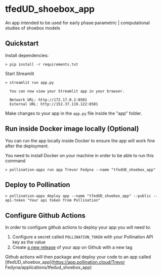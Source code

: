 # tfedUD_shoebox_app

An app intended to be used for early phase parametric | computational studies of shoebox models

## Quickstart

Install dependencies:

```
> pip install -r requirements.txt
```

Start Streamlit

```
> streamlit run app.py

  You can now view your Streamlit app in your browser.

  Network URL: http://172.17.0.2:8501
  External URL: http://152.37.119.122:8501

```

Make changes to your app in the `app.py` file inside the "app" folder.

## Run inside Docker image locally (Optional)

You can run the app locally inside Docker to ensure the app will work fine after the deployment.

You need to install Docker on your machine in order to be able to run this command

```
> pollination-apps run app Trevor Fedyna --name "tfedUD_shoebox_app"
```

## Deploy to Pollination

```
> pollination-apps deploy app --name "tfedUD_shoebox_app" --public --api-token "Your api token from Pollination"
```



## Configure Github Actions

In order to configure github actions to deploy your app you will need to:

1. Configure a secret called `POLLINATION_TOKEN` with your Pollination API key as the value
2. Create [a new release](https://docs.github.com/en/repositories/releasing-projects-on-github/managing-releases-in-a-repository) of your app on Github with a new tag

Github actions will then package and deploy your code to an app called [tfedUD_shoebox_app](https://app.pollination.cloud/Trevor Fedyna/applications/tfedud_shoebox_app)


